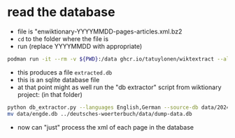 # read the database


- file is "enwiktionary-YYYYMMDD-pages-articles.xml.bz2
- `cd` to the folder where the file is
- run (replace YYYYMMDD with appropriate)
```bash
podman run -it --rm -v ${PWD}:/data ghcr.io/tatuylonen/wiktextract --all-languages --all --db-path data/extracted.db data/enwiktionary-YYYYMMDD-pages-articles.xml.bz2
```
- this produces a file `extracted.db`
- this is an sqlite database file
- at that point might as well run the "db extractor" script from wiktionary project: (in that folder)
```bash
python db_extractor.py --languages English,German --source-db data/2024-05/extracted.db --dest-db data/engde.db
mv data/engde.db ../deutsches-woerterbuch/data/dump-data.db
```
- now can "just" process the xml of each page in the database




